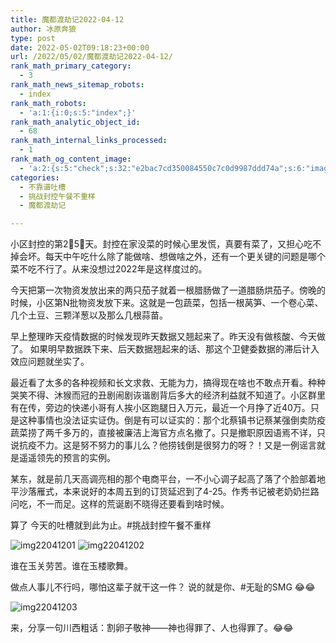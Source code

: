 ```yaml
---
title: 魔都渡劫记2022-04-12
author: 冰原奔狼
type: post
date: 2022-05-02T09:18:23+00:00
url: /2022/05/02/魔都渡劫记2022-04-12/
rank_math_primary_category:
  - 3
rank_math_news_sitemap_robots:
  - index
rank_math_robots:
  - 'a:1:{i:0;s:5:"index";}'
rank_math_analytic_object_id:
  - 68
rank_math_internal_links_processed:
  - 1
rank_math_og_content_image:
  - 'a:2:{s:5:"check";s:32:"e2bac7cd350084550c7c0d9987ddd74a";s:6:"images";a:0:{}}'
categories:
  - 不靠谱吐槽
  - 挑战封控午餐不重样
  - 魔都渡劫记

---
```

小区封控的第2⃣️5⃣️天。封控在家没菜的时候心里发慌，真要有菜了，又担心吃不掉会坏。每天中午吃什么除了能做啥、想做啥之外，还有一个更关键的问题是哪个菜不吃不行了。从来没想过2022年是这样度过的。

今天把第一次物资发放出来的两只茄子就着一根腊肠做了一道腊肠烘茄子。傍晚的时候，小区第N批物资发放下来。这就是一包蔬菜，包括一根莴笋、一个卷心菜、几个土豆、三颗洋葱以及那么几根蒜苗。

早上整理昨天疫情数据的时候发现昨天数据又翘起来了。昨天没有做核酸、今天做了。 如果明早数据跌下来、后天数据翘起来的话、那这个卫健委数据的滞后计入效应问题就坐实了。

最近看了太多的各种视频和长文求救、无能为力，搞得现在啥也不敢点开看。种种哭笑不得、沐猴而冠的丑剧闹剧诙谐剧背后多大的经济利益就不知道了。小区群里有在传，旁边的快递小哥有人挨小区跑腿日入万元，最近一个月挣了近40万。只是这种事情也没法证实证伪。倒是有可以证实的：那个北蔡镇书记蔡某强倒卖防疫蔬菜捞了两千多万的，直接被廉洁上海官方点名撤了。只是撤职原因语焉不详，只说抗疫不力。这是努不努力的事儿么？他捞钱倒是很努力的呀？！又是一例谣言就是遥遥领先的预言的实例。

某东，就是前几天高调亮相的那个电商平台，一不小心调子起高了落了个脸部着地平沙落雁式，本来说好的本周五到的订货延迟到了4-25。作秀书记被老奶奶拦路问吃，不一而足。这样的荒诞剧不晓得还要看到啥时候。

算了 今天的吐槽就到此为止。#挑战封控午餐不重样

<img decoding="async" src="https://i0.wp.com/s2.loli.net/2022/05/02/83nmZjutfoCAsh4.jpg?w=640&#038;ssl=1" alt="img22041201" data-recalc-dims="1" />
<img decoding="async" src="https://i0.wp.com/s2.loli.net/2022/05/02/iZuIKrUtnEfOm42.jpg?w=640&#038;ssl=1" alt="img22041202" data-recalc-dims="1" />

谁在玉关劳苦。谁在玉楼歌舞。

做点人事儿不行吗，哪怕这辈子就干这一件？ 说的就是你、#无耻的SMG 😂😂

<img decoding="async" src="https://i0.wp.com/s2.loli.net/2022/05/02/ytnaPj5cfWvoAlO.jpg?w=640&#038;ssl=1" alt="img22041203" data-recalc-dims="1" />

来，分享一句川西粗话：割卵子敬神——神也得罪了、人也得罪了。😂😂
